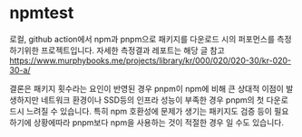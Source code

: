 # npmtest

로컬, github action에서 npm과 pnpm으로 패키지를 다운로드 시의 퍼포먼스를 측정하기위한 프로젝트입니다.
자세한 측정결과 레포트는 해당 글 참고
https://www.murphybooks.me/projects/library/kr/000/020/020-30/kr-020-30-a/


결론은 패키지 횟수라는 요인이 반영된 경우 pnpm이 npm에 비해 큰 상대적 이점이 발생하지만 네트워크 환경이나 SSD등의 인프라 성능이 부족한 경우 pnpm의 첫 다운로드시 느려질 수 있습니다.
특히 npm 호환성에 문제가 생기는 패키지도 검증 등이 필요하기에 상황에따라 pnpm보다 npm을 사용하는 것이 적절한 경우 일 수도 있습니다.
